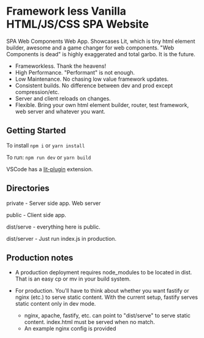 # Framework less Vanilla HTML/JS/CSS SPA Website

SPA Web Components Web App. Showcases Lit, which is tiny html element builder, awesome and a game changer for web components. "Web Components is dead" is highly exaggerated and total garbo. It is the future.

- Frameworkless. Thank the heavens!
- High Performance. "Performant" is not enough.
- Low Maintenance. No chasing low value framework updates.
- Consistent builds. No difference between dev and prod except compression/etc.
- Server and client reloads on changes.
- Flexible. Bring your own html element builder, router, test framework, web server and whatever you want.

## Getting Started

To install `npm i` or `yarn install`

To run: `npm run dev` or `yarn build`

VSCode has a [lit-plugin](https://marketplace.visualstudio.com/items?itemName=runem.lit-plugin) extension.

## Directories

private - Server side app. Web server

public - Client side app.

dist/serve - everything here is public.

dist/server - Just run index.js in production.

## Production notes

- A production deployment requires node_modules to be located in dist. That is an easy cp or mv in your build system.

- For production. You'll have to think about whether you want fastify or nginx (etc.) to serve static content. With the current setup, fastify serves static content only in dev mode.
    - nginx, apache, fastify, etc. can point to "dist/serve" to serve static content. index.html must be served when no match.
    - An example nginx config is provided